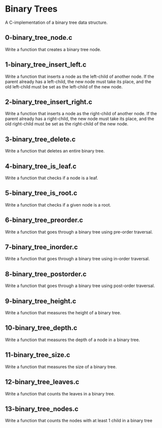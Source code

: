 # Binary Trees
A C-implementation of a binary tree data structure.

## 0-binary_tree_node.c
Write a function that creates a binary tree node.

## 1-binary_tree_insert_left.c
Write a function that inserts a node as the left-child of another node. If the parent already has a left-child, the new node must take its place, and the old left-child must be set as the left-child of the new node.

## 2-binary_tree_insert_right.c
Write a function that inserts a node as the right-child of another node. If the parent already has a right-child, the new node must take its place, and the old right-child must be set as the right-child of the new node.

## 3-binary_tree_delete.c
Write a function that deletes an entire binary tree.

## 4-binary_tree_is_leaf.c
Write a function that checks if a node is a leaf.

## 5-binary_tree_is_root.c
Write a function that checks if a given node is a root.

## 6-binary_tree_preorder.c
Write a function that goes through a binary tree using pre-order traversal.

## 7-binary_tree_inorder.c
Write a function that goes through a binary tree using in-order traversal.

## 8-binary_tree_postorder.c
Write a function that goes through a binary tree using post-order traversal.

## 9-binary_tree_height.c
Write a function that measures the height of a binary tree.

## 10-binary_tree_depth.c
Write a function that measures the depth of a node in a binary tree.

## 11-binary_tree_size.c
Write a function that measures the size of a binary tree.

## 12-binary_tree_leaves.c
Write a function that counts the leaves in a binary tree.

## 13-binary_tree_nodes.c
Write a function that counts the nodes with at least 1 child in a binary tree
